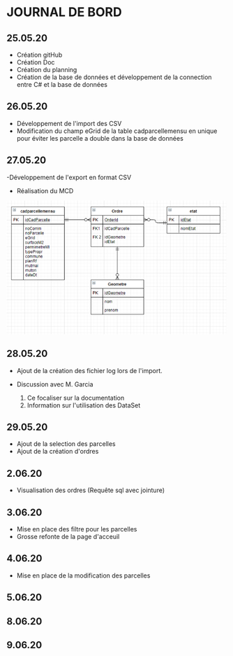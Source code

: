 # JOURNAL DE BORD

## 25.05.20
- Création gitHub
- Création Doc
- Création du planning
- Création de la base de données et développement de la connection entre C# et la base de données



## 26.05.20
- Développement de l'import des CSV
- Modification du champ eGrid de la table cadparcellemensu en unique pour éviter les parcelle a double dans la base de données

## 27.05.20
-Développement de l'export en format CSV
- Réalisation du MCD

![Resa database v1](/MCD.PNG)

## 28.05.20
- Ajout de la création des fichier log lors de l'import.

- Discussion avec M. Garcia
  1. Ce focaliser sur la documentation
  2. Information sur l'utilisation des DataSet

## 29.05.20
- Ajout de la selection des parcelles
- Ajout de la création d'ordres
## 2.06.20
- Visualisation des ordres (Requête sql avec jointure)
## 3.06.20
- Mise en place des filtre pour les parcelles
- Grosse refonte de la page d'acceuil
## 4.06.20
- Mise en place de la modification des parcelles
## 5.06.20
## 8.06.20
## 9.06.20
